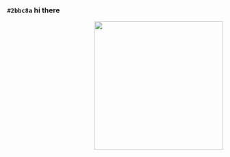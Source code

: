 
### `#2bbc8a` hi there<img src="https://raw.githubusercontent.com/MartinHeinz/MartinHeinz/master/wave.gif" width="13px"> </h1>

 <img align="right" src="https://raw.githubusercontent.com/anand0249/anand0249/main/Images/Rikka-Chuunibyou-img.png" width="300"/>



 <!--add this later that : Im not girl btw its just that I love rikka>